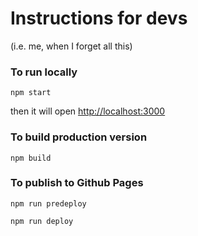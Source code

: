 # Instructions for devs 
(i.e. me, when I forget all this)

### To run locally 

`npm start`

then it will open [http://localhost:3000](http://localhost:3000)

### To build production version

`npm build`

### To publish to Github Pages

`npm run predeploy`

`npm run deploy`
